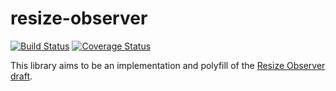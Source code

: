 # resize-observer

[![Build Status][travis-image]][travis-url] [![Coverage Status][coveralls-image]][coveralls-url]

This library aims to be an implementation and polyfill of the
[Resize Observer draft](https://wicg.github.io/ResizeObserver/).

[travis-image]: https://travis-ci.org/pelotoncycle/resize-observer.svg?branch=master
[travis-url]: https://travis-ci.org/pelotoncycle/resize-observer

[coveralls-image]: https://coveralls.io/repos/github/pelotoncycle/resize-observer/badge.svg?branch=master
[coveralls-url]: https://coveralls.io/github/pelotoncycle/resize-observer?branch=master